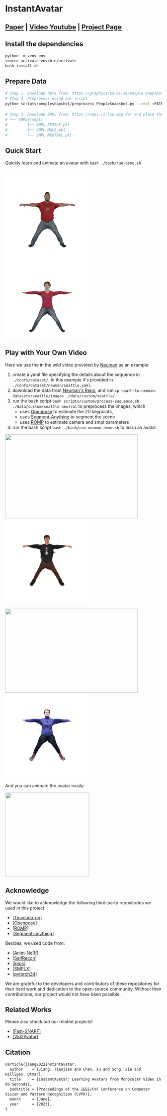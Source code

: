 # InstantAvatar
## [Paper](https://arxiv.org/pdf/2212.10550.pdf) | [Video Youtube](https://www.youtube.com/watch?v=413yuZEPjuc) | [Project Page](https://tijiang13.github.io/InstantAvatar/)

## Install the dependencies
```
python -m venv env
source activate env/bin/activate
bash install.sh
```

## Prepare Data
```bash
# Step 1: Download data from: https://graphics.tu-bs.de/people-snapshot
# Step 2: Preprocess using our script
python scripts/peoplesnapshot/preprocess_PeopleSnapshot.py --root <PATH_TO_PEOPLESNAPSHOT> --subject male-3-casual

# Step 3: Download SMPL from: https://smpl.is.tue.mpg.de/ and place the model in ./data/SMPLX/smpl/
# └── SMPLX/smpl/
#         ├── SMPL_FEMALE.pkl
#         ├── SMPL_MALE.pkl
#         └── SMPL_NEUTRAL.pkl
```

## Quick Start
Quickly learn and animate an avatar with `bash ./bash/run-demo.sh`

<p float="left">
<img src="./media/peoplesnapshot/male-3-casual.gif" width="270" height="270">
<img src="./media/peoplesnapshot/female-4-casual.gif" width="270" height="270">
</p>

## Play with Your Own Video
Here we use the in the wild video provided by [Neuman](https://github.com/apple/ml-neuman) as an example:

1. create a yaml file specifying the details about the sequence in `./confs/dataset/`. In this example it's provided in `./confs/dataset/neuman/seattle.yaml`.
2. download the data from [Neuman's Repo](https://github.com/apple/ml-neuman), and run `cp <path-to-neuman-dataset>/seattle/images ./data/custom/seattle/`
3. run the bash script `bash scripts/custom/process-sequence.sh ./data/custom/seattle neutral` to preprocess the images, which
    - uses [Openpose](https://github.com/CMU-Perceptual-Computing-Lab/openpose) to estimate the 2D keypoints,
    - uses [Segment-Anything](https://github.com/facebookresearch/segment-anything) to segment the scene
    - uses [ROMP](https://github.com/Arthur151/ROMP) to estimate camera and smpl parameters
4. run the bash script `bash ./bash/run-neuman-demo.sh` to learn an avatar

<p float="left">
  <img src="./media/neuman/lab-input.gif" width="426" height="270">
  <img src="./media/neuman/lab.gif" width="270" height="270">
</p>

<p float="left">
  <img src="./media/neuman/seattle-input.gif" width="426" height="270">
  <img src="./media/neuman/seattle.gif" width="270" height="270">
</p>

And you can animate the avatar easily:

<img src="./media/neuman/seattle-dance.gif" width="270" height="270">

## Acknowledge
We would like to acknowledge the following third-party repositories we used in this project:
- [[Tinycuda-nn]](https://github.com/NVlabs/tiny-cuda-nn)
- [[Openpose]](https://github.com/CMU-Perceptual-Computing-Lab/openpose)
- [[ROMP]](https://github.com/Arthur151/ROMP)
- [[Segment-anything]](https://github.com/facebookresearch/segment-anything)

Besides, we used code from:
- [[Anim-NeRf]](https://github.com/JanaldoChen/Anim-NeRF)
- [[SelfRecon]](https://github.com/jby1993/SelfReconCode)
- [[lpips]](https://github.com/richzhang/PerceptualSimilarity)
- [[SMPLX]](https://github.com/vchoutas/smplx)
- [[pytorch3d]](https://github.com/facebookresearch/pytorch3d)

We are grateful to the developers and contributors of these repositories for their hard work and dedication to the open-source community. Without their contributions, our project would not have been possible.


## Related Works
Please also check out our related projects!
- [[Fast-SNARF]](https://github.com/xuchen-ethz/fast-snarf)
- [[Vid2Avatar]](https://github.com/MoyGcc/vid2avatar)

## Citation
```
@article{jiang2022instantavatar,
  author    = {Jiang, Tianjian and Chen, Xu and Song, Jie and Hilliges, Otmar},
  title     = {InstantAvatar: Learning Avatars from Monocular Video in 60 Seconds},
  booktitle = {Proceedings of the IEEE/CVF Conference on Computer Vision and Pattern Recognition (CVPR)},
  month     = {June},
  year      = {2023},
}
```
